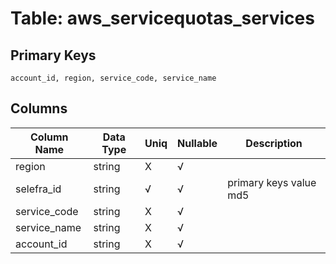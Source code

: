 # Table: aws_servicequotas_services

## Primary Keys 

```
account_id, region, service_code, service_name
```


## Columns 

|  Column Name   |  Data Type  | Uniq | Nullable | Description | 
|  ----  | ----  | ----  | ----  | ---- | 
| region | string | X | √ |  | 
| selefra_id | string | √ | √ | primary keys value md5 | 
| service_code | string | X | √ |  | 
| service_name | string | X | √ |  | 
| account_id | string | X | √ |  | 


